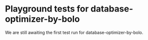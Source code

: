 # Playground tests for database-optimizer-by-bolo
We are still awaiting the first test run for database-optimizer-by-bolo.
